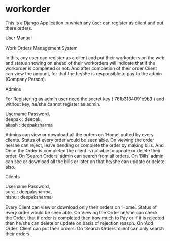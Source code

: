 # workorder
This is a Django Application in which any user can register as client and put there orders.

User Manual

Work Orders Management System

In this, any user can register as a client and put their workorders on the web and status showing on
ahead of their workorders will indicate that if the workorder is completed or not. And after completion
of their order Client can view the amount, for that the he/she is responsible to pay to the admin
(Company Person).

Admins

For Registering as admin user need the secret key ( 76fb3134091e9b3 ) and without key, he/she cannot
register as admin.

Username Password,  
deepak : deepak,  
akash : deepaksharma

Admins can view or download all the orders on ‘Home’ putted by every clients. Status of every
order would be seen able. On viewing the order he/she can reject, leave pending or complete the
order by making bills. And Once the Order is completed the client is not able to update or
delete their order. On ’Search Orders’ admin can search from all orders. On ’Bills’ admin can
see or download all the bills or later on that he/she can update or delete also.

Clients

Username Password,  
suraj : deepaksharma,  
nishu : deepaksharma

Every Client can view or download only their orders on ‘Home’. Status of every order would be
seen able. On Viewing the Order he/she can check the Order, that if order is completed then
how much to Pay or if it is rejected then he/she can delete or update on basis of rejection
reason. On ‘Add Order’ Client can put their orders. On ‘Search Orders’ client can only search
their orders.
